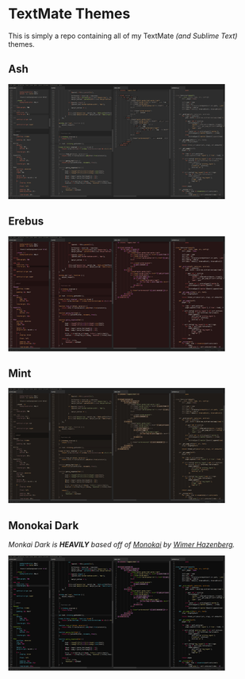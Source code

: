 # TextMate Themes

This is simply a repo containing all of my TextMate _(and Sublime Text)_ themes.


## Ash

[![Ash][ash-thumb]][ash]

## Erebus

[![Erebus][erebus-thumb]][erebus]

## Mint

[![Mint][mint-thumb]][mint]

## Monokai Dark

_Monkai Dark is **HEAVILY** based off of [Monokai][monokai] by [Wimer Hazenberg][monokai.nl]._

[![Monokai Dark][monokai-dark-thumb]][monokai-dark]


[ash]: https://github.com/uhnomoli/TextMate-Themes/raw/master/scrots/ash.png
[erebus]: https://github.com/uhnomoli/TextMate-Themes/raw/master/scrots/erebus.png
[mint]: https://github.com/uhnomoli/TextMate-Themes/raw/master/scrots/mint.png
[monokai]: http://www.monokai.nl/blog/2006/07/15/textmate-color-theme/
[monokai-dark]: https://github.com/uhnomoli/TextMate-Themes/raw/master/scrots/monokai-dark.png
[monokai.nl]: http://www.monokai.nl/

[ash-thumb]: https://github.com/uhnomoli/TextMate-Themes/raw/master/scrots/ash-thumb.png
[erebus-thumb]: https://github.com/uhnomoli/TextMate-Themes/raw/master/scrots/erebus-thumb.png
[mint-thumb]: https://github.com/uhnomoli/TextMate-Themes/raw/master/scrots/mint-thumb.png
[monokai-dark-thumb]: https://github.com/uhnomoli/TextMate-Themes/raw/master/scrots/monokai-dark-thumb.png

